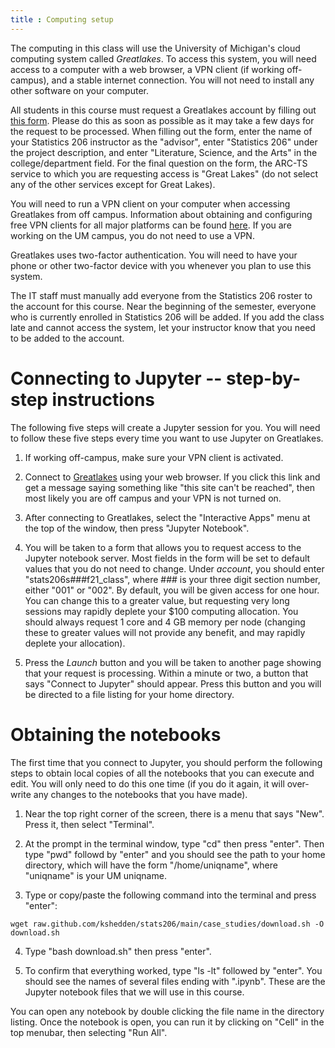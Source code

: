 ```yaml
---
title : Computing setup
---
```


The computing in this class will use the University of Michigan's
cloud computing system called _Greatlakes_.  To access this system,
you will need access to a computer with a web browser, a VPN client
(if working off-campus), and
a stable internet connection.  You will not need to install any other
software on your computer.

All students in this course must request a Greatlakes account by
filling out [this
form](https://teamdynamix.umich.edu/TDClient/30/Portal/Requests/TicketRequests/NewForm?ID=iT-mreMQ984_).
Please do this as soon as possible as it may take a few days for the
request to be processed.  When filling out the form, enter the name of
your Statistics 206 instructor as the "advisor", enter "Statistics
206" under the project description, and enter "Literature, Science, and the
Arts" in the college/department field.  For the final question on the
form, the ARC-TS service to which you are requesting access is "Great
Lakes" (do not select any of the other services except for Great Lakes).

You will need to run a VPN client on your computer when accessing Greatlakes
from off campus.  Information about obtaining and
configuring free VPN clients for all major platforms can be found
[here](https://its.umich.edu/enterprise/wifi-networks/vpn/getting-started).
If you are working on the UM campus, you do not need to use a VPN.

Greatlakes uses two-factor authentication.  You will need to
have your phone or other two-factor device with you whenever you plan
to use this system.

The IT staff must manually add everyone from the Statistics 206 roster
to the account for this course.  Near the beginning of the semester,
everyone who is currently enrolled in Statistics 206 will be added.
If you add the class late and cannot access the system, let your
instructor know that you need to be added to the account.

# Connecting to Jupyter -- step-by-step instructions

The following five steps will create a Jupyter session for you.  You
will need to follow these five steps every time you want to use Jupyter
on Greatlakes.

1. If working off-campus, make sure your VPN client is activated.

2. Connect to [Greatlakes](https://greatlakes.arc-ts.umich.edu) using
your web browser.  If you click this link and get a message saying
something like "this site can't be reached", then most likely you
are off campus and your VPN is not turned on.

3. After connecting to Greatlakes, select the "Interactive Apps" menu
at the top of the window, then press "Jupyter Notebook".

4. You will be taken to a form that allows you to request access to
the Jupyter notebook server.  Most fields in the form will be set to
default values that you do not need to change.  Under _account_, you
should enter "stats206s###f21_class", where ### is your three digit
section number, either "001" or "002".  By default, you will be given
access for one hour.  You can change this to a greater value, but
requesting very long sessions may rapidly deplete your $100 computing
allocation.  You should always request 1 core and 4 GB memory per node
(changing these to greater values will not provide any benefit, and
may rapidly deplete your allocation).

5. Press the _Launch_ button and you will be taken to another page
showing that your request is processing.  Within a minute or two, a
button that says "Connect to Jupyter" should appear.  Press this
button and you will be directed to a file listing for your home
directory.

# Obtaining the notebooks

The first time that you connect to Jupyter, you should perform the following
steps to obtain local copies of all the notebooks that you can execute
and edit.  You will only need to do this one time (if you do it again, it will
over-write any changes to the notebooks that you have made).

1. Near the top right corner of the screen, there is a menu that says
"New".  Press it, then select "Terminal".

2. At the prompt in the terminal window, type "cd" then press "enter".  Then type
"pwd" followd by "enter" and you should see the path to your home directory,
which will have the form "/home/uniqname", where "uniqname" is your UM uniqname.

3. Type or copy/paste the following command into the terminal and press "enter":

`wget raw.github.com/kshedden/stats206/main/case_studies/download.sh -O download.sh`

4. Type "bash download.sh" then press "enter".

5. To confirm that everything worked, type "ls -lt" followed by "enter".  You should
see the names of several files ending with ".ipynb".  These are the Jupyter 
notebook files that we will use in this course.  

You can open any notebook
by double clicking the file name in the directory listing.  Once the
notebook is open, you can run it by 
clicking on "Cell" in the top menubar, then selecting "Run All".

